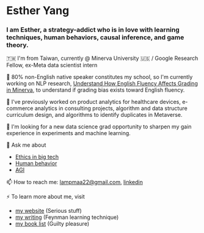 # Esther Yang 

### I am Esther, a strategy-addict who is in love with learning techniques, human behaviors, causal inference, and game theory. 
🇹🇼  I'm from Taiwan, currently @ Minerva University 🇺🇸 / Google Research Fellow, ex-Meta data scientist intern

🔭 80% non-English native speaker constitutes my school, so I'm currently working on NLP research, [Understand How English Fluency Affects Grading in Minerva](https://www.notion.so/selflearning/Project-Summary-c17648b746d147a286a6c057d5c55d10), to understand if grading bias exists toward English fluency. 

🌱 I've previously worked on product analytics for healthcare devices, e-commerce analytics in consulting projects, algorithm and data structure curriculum design, and algorithms to identify duplicates in Metaverse.  

🤔 I'm looking for a new data science grad opportunity to sharpen my gain experience in experiments and machine learning.  

💬 Ask me about 
- [Ethics in big tech](https://lampmaa22.medium.com/ethics-in-big-tech-intro-ad9331515275)
- [Human behavior](https://selflearning.notion.site/Behave-7e64beba9f35405a857ebc6c020f9ba8)
- [AGI](https://www.notion.so/selflearning/A-Thousand-Brains-b813ebcdddc0424ebb4356f1de6f2a29)

📫 How to reach me: lampmaa22@gmail.com, [linkedin](https://www.linkedin.com/in/esther-yang1997/)

⚡️ To learn more about me, visit 
- [my website](https://www.notion.so/selflearning/Esther-Yang-693c2bb1cba7461e8dc7e6c47ea3fe5f) (Serious stuff)
- [my writing](https://lampmaa22.medium.com/) (Feynman learning technique)
- [my book list](https://www.notion.so/selflearning/Readwise-376bddcc2dbf4f71ae220400e64f5a7b) (Guilty pleasure)

